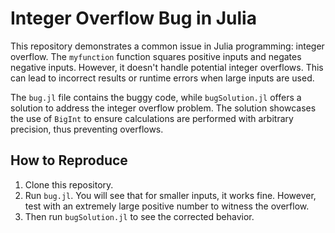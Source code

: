 # Integer Overflow Bug in Julia

This repository demonstrates a common issue in Julia programming: integer overflow. The `myfunction` function squares positive inputs and negates negative inputs. However, it doesn't handle potential integer overflows.  This can lead to incorrect results or runtime errors when large inputs are used.

The `bug.jl` file contains the buggy code, while `bugSolution.jl` offers a solution to address the integer overflow problem. The solution showcases the use of `BigInt` to ensure calculations are performed with arbitrary precision, thus preventing overflows.

## How to Reproduce

1. Clone this repository.
2. Run `bug.jl`. You will see that for smaller inputs, it works fine. However, test with an extremely large positive number to witness the overflow.
3. Then run `bugSolution.jl` to see the corrected behavior.